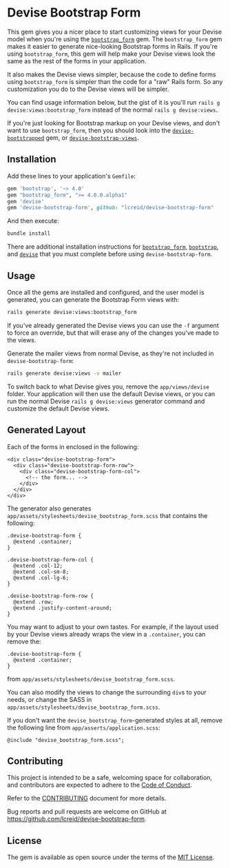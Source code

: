 # Devise Bootstrap Form

This gem gives you a nicer place to start customizing views for your Devise model when you're using the [`bootstrap_form`](https://github.com/bootstrap-ruby/bootstrap_form) gem. The `bootstrap_form` gem makes it easier to generate nice-looking Bootstrap forms in Rails. If you're using `bootstrap_form`, this gem will help make your Devise views look the same as the rest of the forms in your application.

It also makes the Devise views simpler, because the code to define forms using `bootstrap_form` is simpler than the code for a "raw" Rails form. So any customization you do to the Devise views will be simpler.

You can find usage information below, but the gist of it is you'll run `rails g devise:views:bootstrap_form` instead of the normal `rails g devise:views`.

If you're just looking for Bootstrap markup on your Devise views, and don't want to use `bootstrap_form`, then you should look into the [`devise-bootstrapped`](https://github.com/king601/devise-bootstrapped) gem, or [`devise-bootstrap-views`](https://github.com/hisea/devise-bootstrap-views).

## Installation

Add these lines to your application's `Gemfile`:

```ruby
gem 'bootstrap', '~> 4.0'
gem "bootstrap_form", ">= 4.0.0.alpha1"
gem 'devise'
gem 'devise-bootstrap-form', github: "lcreid/devise-bootstrap-form"
```

And then execute:
```bash
bundle install
```

There are additional installation instructions for [`bootstrap_form`](https://github.com/bootstrap-ruby/bootstrap_form#installation),  [`bootstrap`](https://github.com/twbs/bootstrap-rubygem#a-ruby-on-rails), and [`devise`](https://github.com/plataformatec/devise) that you must complete before using `devise-bootstrap-form`.

## Usage

Once all the gems are installed and configured, and the user model is generated, you can generate the Bootstrap Form views with:

```bash
rails generate devise:views:bootstrap_form
```

If you've already generated the Devise views you can use the `-f` argument to force an override, but that will erase any of the changes you've made to the views.

Generate the mailer views from normal Devise, as they're not included in `devise-bootstrap-form`:

```bash
rails generate devise:views -v mailer
```

To switch back to what Devise gives you, remove the `app/views/devise` folder. Your application will then use the default Devise views, or you can run the normal Devise `rails g devise:views` generator command and customize the default Devise views.

## Generated Layout

Each of the forms in enclosed in the following:

```
<div class="devise-bootstrap-form">
  <div class="devise-bootstrap-form-row">
    <div class="devise-bootstrap-form-col">
      <!-- the form... -->
    </div>
  </div>
</div>
```

The generator also generates `app/assets/stylesheets/devise_bootstrap_form.scss` that contains the following:

```
.devise-bootstrap-form {
  @extend .container;
}

.devise-bootstrap-form-col {
  @extend .col-12;
  @extend .col-sm-8;
  @extend .col-lg-6;
}

.devise-bootstrap-form-row {
  @extend .row;
  @extend .justify-content-around;
}
```

You may want to adjust to your own tastes. For example, if the layout used by your Devise views already wraps the view in a `.container`, you can remove the:

```
.devise-bootstrap-form {
  @extend .container;
}
```

from `app/assets/stylesheets/devise_bootstrap_form.scss`.

You can also modify the views to change the surrounding `div`s to your needs, or change the SASS in `app/assets/stylesheets/devise_bootstrap_form.scss`.

If you don't want the `devise_bootstrap_form`-generated styles at all, remove the following line from `app/asserts/application.scss`:

```
@include "devise_bootstrap_form.scss";
```

## Contributing

This project is intended to be a safe, welcoming space for collaboration, and contributors are expected to adhere to the [Code of Conduct](CODE_OF_CONDUCT.md).

Refer to the [CONTRIBUTING](devise-bootstrap-form/blob/master/CODE_OF_CONDUCT.md) document for more details.

Bug reports and pull requests are welcome on GitHub at https://github.com/lcreid/devise-bootstrap-form.

## License

The gem is available as open source under the terms of the [MIT License](http://opensource.org/licenses/MIT).
